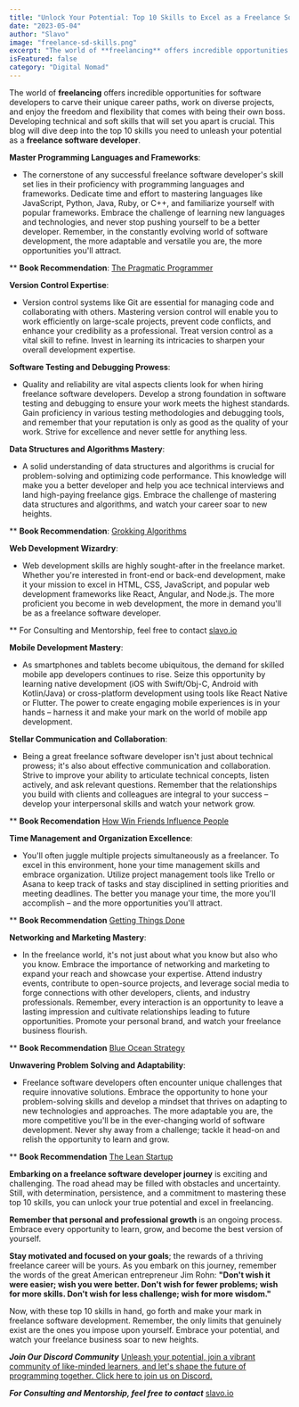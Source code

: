 ```yaml
---
title: "Unlock Your Potential: Top 10 Skills to Excel as a Freelance Software Developer"
date: "2023-05-04"
author: "Slavo"
image: "freelance-sd-skills.png"
excerpt: "The world of **freelancing** offers incredible opportunities for software developers to carve their unique career paths, work on diverse projects, and enjoy the freedom.."
isFeatured: false
category: "Digital Nomad"
---
```


The world of **freelancing** offers incredible opportunities for software developers to carve their unique career paths, work on diverse projects, and enjoy the freedom and flexibility that comes with being their own boss. Developing technical and soft skills that will set you apart is crucial. This blog will dive deep into the top 10 skills you need to unleash your potential as a **freelance software developer**.

**Master Programming Languages and Frameworks**:

- The cornerstone of any successful freelance software developer's skill set lies in their proficiency with programming languages and frameworks. Dedicate time and effort to mastering languages like JavaScript, Python, Java, Ruby, or C++, and familiarize yourself with popular frameworks. Embrace the challenge of learning new languages and technologies, and never stop pushing yourself to be a better developer. Remember, in the constantly evolving world of software development, the more adaptable and versatile you are, the more opportunities you'll attract.

\*\* **Book Recommendation**: [The Pragmatic Programmer](https://www.amazon.com/Pragmatic-Programmer-Journey-Anniversary-13-September-2019/dp/B0C1J5P635/ref=sr_1_1?keywords=pragmatic+programmer&qid=1683216989&s=books&sr=1-1&_encoding=UTF8&tag=prototypene06-20&linkCode=ur2&linkId=38f5fda307406370a5486a18108f2898&camp=1789&creative=9325&node=283155)

**Version Control Expertise**:

- Version control systems like Git are essential for managing code and collaborating with others. Mastering version control will enable you to work efficiently on large-scale projects, prevent code conflicts, and enhance your credibility as a professional. Treat version control as a vital skill to refine. Invest in learning its intricacies to sharpen your overall development expertise.

**Software Testing and Debugging Prowess**:

- Quality and reliability are vital aspects clients look for when hiring freelance software developers. Develop a strong foundation in software testing and debugging to ensure your work meets the highest standards. Gain proficiency in various testing methodologies and debugging tools, and remember that your reputation is only as good as the quality of your work. Strive for excellence and never settle for anything less.

**Data Structures and Algorithms Mastery**:

- A solid understanding of data structures and algorithms is crucial for problem-solving and optimizing code performance. This knowledge will make you a better developer and help you ace technical interviews and land high-paying freelance gigs. Embrace the challenge of mastering data structures and algorithms, and watch your career soar to new heights.

\*\* **Book Recommendation**: [Grokking Algorithms](https://www.amazon.com/Grokking-Algorithms-illustrated-programmers-curious-ebook/dp/B09781V6F7/ref=sr_1_4?crid=1H2BRNUH62995&keywords=algorithms&qid=1683217339&s=books&sprefix=algortihms%2Cstripbooks%2C86&sr=1-4&_encoding=UTF8&tag=prototypene06-20&linkCode=ur2&linkId=abb9017aa863e537ed45ccab6186e5e2&camp=1789&creative=9325&node=5)

**Web Development Wizardry**:

- Web development skills are highly sought-after in the freelance market. Whether you're interested in front-end or back-end development, make it your mission to excel in HTML, CSS, JavaScript, and popular web development frameworks like React, Angular, and Node.js. The more proficient you become in web development, the more in demand you'll be as a freelance software developer.

\*\* For Consulting and Mentorship, feel free to contact [slavo.io](https://slavo.io)

**Mobile Development Mastery**:

- As smartphones and tablets become ubiquitous, the demand for skilled mobile app developers continues to rise. Seize this opportunity by learning native development (iOS with Swift/Obj-C, Android with Kotlin/Java) or cross-platform development using tools like React Native or Flutter. The power to create engaging mobile experiences is in your hands – harness it and make your mark on the world of mobile app development.

**Stellar Communication and Collaboration**:

- Being a great freelance software developer isn't just about technical prowess; it's also about effective communication and collaboration. Strive to improve your ability to articulate technical concepts, listen actively, and ask relevant questions. Remember that the relationships you build with clients and colleagues are integral to your success – develop your interpersonal skills and watch your network grow.

\*\* **Book Recomendation** [How Win Friends Influence People](https://www.amazon.com/How-Win-Friends-Influence-People/dp/B0006IU7JK/ref=sr_1_1?keywords=how+to+win+friends+and+influence+people+book&qid=1683217696&s=books&sprefix=how+to+influence+fr%2Cstripbooks%2C91&sr=1-1&_encoding=UTF8&tag=prototypene06-20&linkCode=ur2&linkId=abb9017aa863e537ed45ccab6186e5e2&camp=1789&creative=9325&node=5)

**Time Management and Organization Excellence**:

- You'll often juggle multiple projects simultaneously as a freelancer. To excel in this environment, hone your time management skills and embrace organization. Utilize project management tools like Trello or Asana to keep track of tasks and stay disciplined in setting priorities and meeting deadlines. The better you manage your time, the more you'll accomplish – and the more opportunities you'll attract.

\*\* **Book Recommendation** [Getting Things Done](https://www.amazon.com/Getting-Things-Done-David-Allen-audiobook/dp/B01B6WSK5C/ref=sr_1_1?crid=38Y2DKCWRVSNQ&keywords=Getting+Things+Done&qid=1683217876&s=audible&sprefix=getting+things+done%2Caudible%2C130&sr=1-1&_encoding=UTF8&tag=prototypene06-20&linkCode=ur2&linkId=abb9017aa863e537ed45ccab6186e5e2&camp=1789&creative=9325&node=5)

**Networking and Marketing Mastery**:

- In the freelance world, it's not just about what you know but also who you know. Embrace the importance of networking and marketing to expand your reach and showcase your expertise. Attend industry events, contribute to open-source projects, and leverage social media to forge connections with other developers, clients, and industry professionals. Remember, every interaction is an opportunity to leave a lasting impression and cultivate relationships leading to future opportunities. Promote your personal brand, and watch your freelance business flourish.

\*\* **Book Recommendation** [Blue Ocean Strategy](https://www.amazon.com/Blue-Ocean-Strategy-Expanded-Uncontested/dp/B089DM3GZ9/ref=sr_1_1?crid=JA68256FEKDU&keywords=Blue+Ocean+Strategy&qid=1683218008&s=audible&sprefix=blue+ocean+strategy%2Caudible%2C88&sr=1-1&_encoding=UTF8&tag=prototypene06-20&linkCode=ur2&linkId=abb9017aa863e537ed45ccab6186e5e2&camp=1789&creative=9325&node=5)

**Unwavering Problem Solving and Adaptability**:

- Freelance software developers often encounter unique challenges that require innovative solutions. Embrace the opportunity to hone your problem-solving skills and develop a mindset that thrives on adapting to new technologies and approaches. The more adaptable you are, the more competitive you'll be in the ever-changing world of software development. Never shy away from a challenge; tackle it head-on and relish the opportunity to learn and grow.

\*\* **Book Recommendation** [The Lean Startup](https://www.amazon.com/The-Lean-Startup-Eric-Ries-audiobook/dp/B005MM7HY8/ref=sr_1_1?keywords=the+lean+startup&qid=1683218193&s=audible&sprefix=startup+%2Caudible%2C86&sr=1-1&_encoding=UTF8&tag=prototypene06-20&linkCode=ur2&linkId=abb9017aa863e537ed45ccab6186e5e2&camp=1789&creative=9325&node=5)

**Embarking on a freelance software developer journey** is exciting and challenging. The road ahead may be filled with obstacles and uncertainty. Still, with determination, persistence, and a commitment to mastering these top 10 skills, you can unlock your true potential and excel in freelancing.

**Remember that personal and professional growth** is an ongoing process. Embrace every opportunity to learn, grow, and become the best version of yourself.

**Stay motivated and focused on your goals**; the rewards of a thriving freelance career will be yours. As you embark on this journey, remember the words of the great American entrepreneur Jim Rohn:
**"Don't wish it were easier; wish you were better. Don't wish for fewer problems; wish for more skills. Don't wish for less challenge; wish for more wisdom."**

Now, with these top 10 skills in hand, go forth and make your mark in freelance software development. Remember, the only limits that genuinely exist are the ones you impose upon yourself. Embrace your potential, and watch your freelance business soar to new heights.

**_Join Our Discord Community_** [Unleash your potential, join a vibrant community of like-minded learners, and let's shape the future of programming together. Click here to join us on Discord.](https://discord.gg/T5eF5zDf)

**_For Consulting and Mentorship, feel free to contact_** [slavo.io](/contact)
